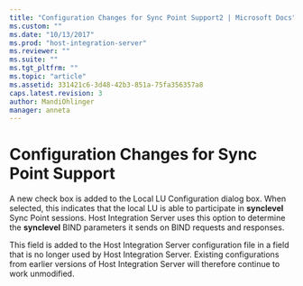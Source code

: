```yaml
---
title: "Configuration Changes for Sync Point Support2 | Microsoft Docs"
ms.custom: ""
ms.date: "10/13/2017"
ms.prod: "host-integration-server"
ms.reviewer: ""
ms.suite: ""
ms.tgt_pltfrm: ""
ms.topic: "article"
ms.assetid: 331421c6-3d48-42b3-851a-75fa356357a8
caps.latest.revision: 3
author: MandiOhlinger
manager: anneta
---
```

# Configuration Changes for Sync Point Support
A new check box is added to the Local LU Configuration dialog box. When selected, this indicates that the local LU is able to participate in **synclevel** Sync Point sessions. Host Integration Server uses this option to determine the **synclevel** BIND parameters it sends on BIND requests and responses.  
  
 This field is added to the Host Integration Server configuration file in a field that is no longer used by Host Integration Server. Existing configurations from earlier versions of Host Integration Server will therefore continue to work unmodified.